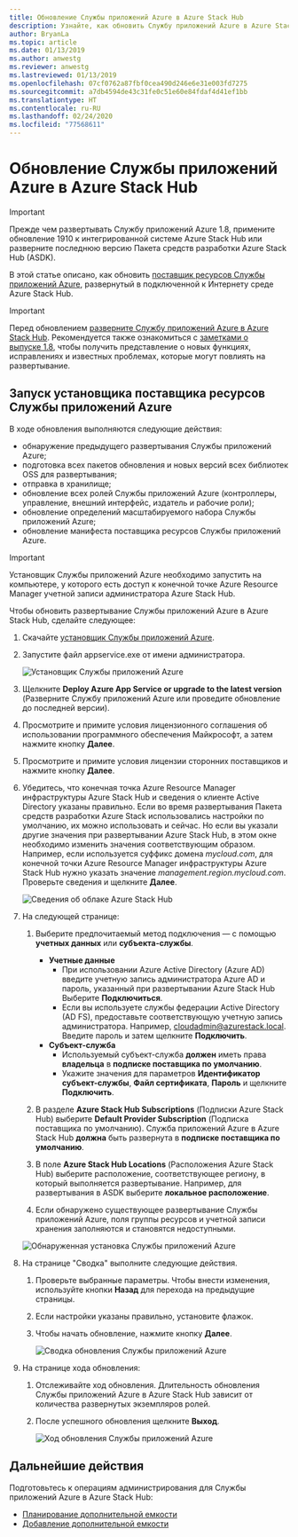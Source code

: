 ```yaml
---
title: Обновление Службы приложений Azure в Azure Stack Hub
description: Узнайте, как обновить Службу приложений Azure в Azure Stack Hub.
author: BryanLa
ms.topic: article
ms.date: 01/13/2019
ms.author: anwestg
ms.reviewer: anwestg
ms.lastreviewed: 01/13/2019
ms.openlocfilehash: 07cf0762a87fbf0cea490d246e6e31e003fd7275
ms.sourcegitcommit: a7db4594de43c31fe0c51e60e84fdaf4d41ef1bb
ms.translationtype: HT
ms.contentlocale: ru-RU
ms.lasthandoff: 02/24/2020
ms.locfileid: "77568611"
---
```

# <a name="update-azure-app-service-on-azure-stack-hub"></a>Обновление Службы приложений Azure в Azure Stack Hub

> [!IMPORTANT]
> Прежде чем развертывать Службу приложений Azure 1.8, примените обновление 1910 к интегрированной системе Azure Stack Hub или разверните последнюю версию Пакета средств разработки Azure Stack Hub (ASDK).

В этой статье описано, как обновить [поставщик ресурсов Службы приложений Azure](azure-stack-app-service-overview.md), развернутый в подключенной к Интернету среде Azure Stack Hub.

> [!IMPORTANT]
> Перед обновлением [разверните Службу приложений Azure в Azure Stack Hub](azure-stack-app-service-deploy.md). Рекомендуется также ознакомиться с [заметками о выпуске 1.8](azure-stack-app-service-release-notes-update-eight.md), чтобы получить представление о новых функциях, исправлениях и известных проблемах, которые могут повлиять на развертывание.

## <a name="run-the-azure-app-service-resource-provider-installer"></a>Запуск установщика поставщика ресурсов Службы приложений Azure

В ходе обновления выполняются следующие действия:

* обнаружение предыдущего развертывания Службы приложений Azure;
* подготовка всех пакетов обновления и новых версий всех библиотек OSS для развертывания;
* отправка в хранилище;
* обновление всех ролей Службы приложений Azure (контроллеры, управление, внешний интерфейс, издатель и рабочие роли);
* обновление определений масштабируемого набора Службы приложений Azure;
* обновление манифеста поставщика ресурсов Службы приложений Azure.

> [!IMPORTANT]
> Установщик Службы приложений Azure необходимо запустить на компьютере, у которого есть доступ к конечной точке Azure Resource Manager учетной записи администратора Azure Stack Hub.

Чтобы обновить развертывание Службы приложений Azure в Azure Stack Hub, сделайте следующее:

1. Скачайте [установщик Службы приложений Azure](https://aka.ms/appsvcupdate8installer).

2. Запустите файл appservice.exe от имени администратора.

    ![Установщик Службы приложений Azure][1]

3. Щелкните **Deploy Azure App Service or upgrade to the latest version** (Разверните Службу приложений Azure или проведите обновление до последней версии).

4. Просмотрите и примите условия лицензионного соглашения об использовании программного обеспечения Майкрософт, а затем нажмите кнопку **Далее**.

5. Просмотрите и примите условия лицензии сторонних поставщиков и нажмите кнопку **Далее**.

6. Убедитесь, что конечная точка Azure Resource Manager инфраструктуры Azure Stack Hub и сведения о клиенте Active Directory указаны правильно. Если во время развертывания Пакета средств разработки Azure Stack использовались настройки по умолчанию, их можно использовать и сейчас. Но если вы указали другие значения при развертывании Azure Stack Hub, в этом окне необходимо изменить значения соответствующим образом. Например, если используется суффикс домена *mycloud.com*, для конечной точки Azure Resource Manager инфраструктуры Azure Stack Hub нужно указать значение *management.region.mycloud.com*. Проверьте сведения и щелкните **Далее**.

    ![Сведения об облаке Azure Stack Hub][2]

7. На следующей странице:

    1. Выберите предпочитаемый метод подключения — с помощью **учетных данных** или **субъекта-службы**.
        - **Учетные данные**
            - При использовании Azure Active Directory (Azure AD) введите учетную запись администратора Azure AD и пароль, указанный при развертывании Azure Stack Hub Выберите **Подключиться**.
            - Если вы используете службы федерации Active Directory (AD FS), предоставьте соответствующую учетную запись администратора. Например, cloudadmin@azurestack.local. Введите пароль и затем щелкните **Подключить**.
        - **Субъект-служба**
            - Используемый субъект-служба **должен** иметь права **владельца** в **подписке поставщика по умолчанию**.
            - Укажите значения для параметров **Идентификатор субъект-службы**, **Файл сертификата**, **Пароль** и щелкните **Подключить**.

    1. В разделе **Azure Stack Hub Subscriptions** (Подписки Azure Stack Hub) выберите **Default Provider Subscription** (Подписка поставщика по умолчанию).    Служба приложений Azure в Azure Stack Hub **должна** быть развернута в **подписке поставщика по умолчанию**.

    1. В поле **Azure Stack Hub Locations** (Расположения Azure Stack Hub) выберите расположение, соответствующее региону, в который выполняется развертывание. Например, для развертывания в ASDK выберите **локальное расположение**.

    1. Если обнаружено существующее развертывание Службы приложений Azure, поля группы ресурсов и учетной записи хранения заполняются и становятся недоступными.

      ![Обнаруженная установка Службы приложений Azure][3]

8. На странице "Сводка" выполните следующие действия.
   1. Проверьте выбранные параметры. Чтобы внести изменения, используйте кнопки **Назад** для перехода на предыдущие страницы.
   2. Если настройки указаны правильно, установите флажок.
   3. Чтобы начать обновление, нажмите кнопку **Далее**.

       ![Сводка обновления Службы приложений Azure][4]

9. На странице хода обновления:
    1. Отслеживайте ход обновления. Длительность обновления Службы приложений Azure в Azure Stack Hub зависит от количества развернутых экземпляров ролей.
    2. После успешного обновления щелкните **Выход**.

        ![Ход обновления Службы приложений Azure][5]

<!--Image references-->
[1]: ./media/azure-stack-app-service-update/app-service-exe.png
[2]: ./media/azure-stack-app-service-update/app-service-azure-resource-manager-endpoints.png
[3]: ./media/azure-stack-app-service-update/app-service-installation-detected.png
[4]: ./media/azure-stack-app-service-update/app-service-upgrade-summary.png
[5]: ./media/azure-stack-app-service-update/app-service-upgrade-complete.png

## <a name="next-steps"></a>Дальнейшие действия

Подготовьтесь к операциям администрирования для Службы приложений Azure в Azure Stack Hub:

* [Планирование дополнительной емкости](azure-stack-app-service-capacity-planning.md)
* [Добавление дополнительной емкости](azure-stack-app-service-add-worker-roles.md)
